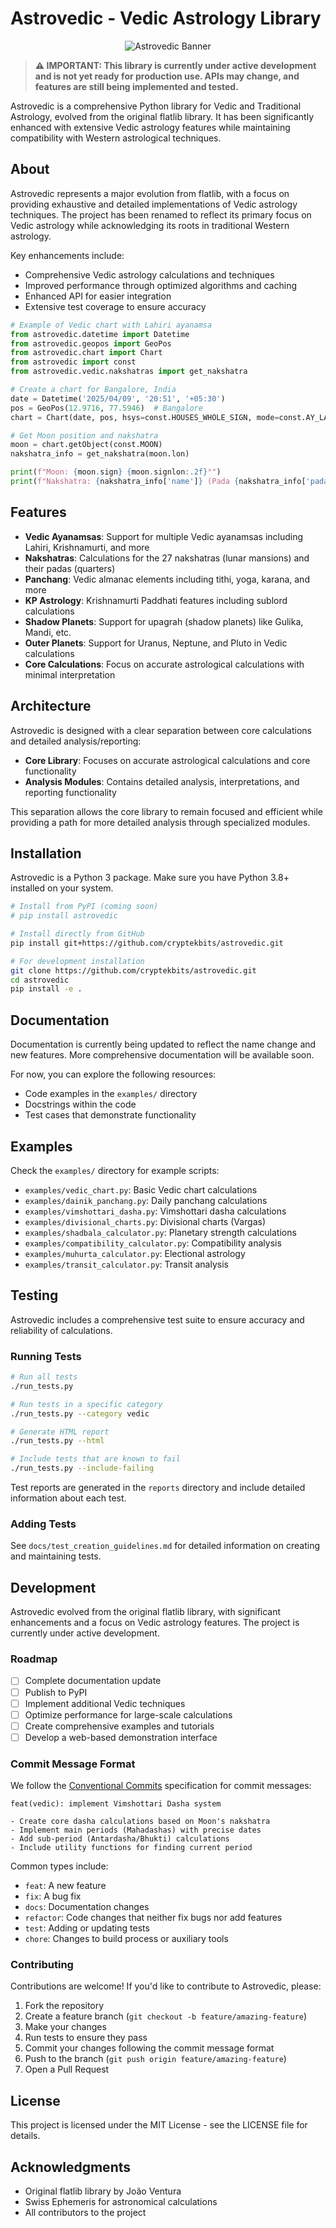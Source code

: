# Astrovedic - Vedic Astrology Library

<p align="center">
  <img src="@resources/banner.png" alt="Astrovedic Banner">
</p>

> **⚠️ IMPORTANT: This library is currently under active development and is not yet ready for production use. APIs may change, and features are still being implemented and tested.**

Astrovedic is a comprehensive Python library for Vedic and Traditional Astrology, evolved from the original flatlib library. It has been significantly enhanced with extensive Vedic astrology features while maintaining compatibility with Western astrological techniques.

## About

Astrovedic represents a major evolution from flatlib, with a focus on providing exhaustive and detailed implementations of Vedic astrology techniques. The project has been renamed to reflect its primary focus on Vedic astrology while acknowledging its roots in traditional Western astrology.

Key enhancements include:
- Comprehensive Vedic astrology calculations and techniques
- Improved performance through optimized algorithms and caching
- Enhanced API for easier integration
- Extensive test coverage to ensure accuracy

```python
# Example of Vedic chart with Lahiri ayanamsa
from astrovedic.datetime import Datetime
from astrovedic.geopos import GeoPos
from astrovedic.chart import Chart
from astrovedic import const
from astrovedic.vedic.nakshatras import get_nakshatra

# Create a chart for Bangalore, India
date = Datetime('2025/04/09', '20:51', '+05:30')
pos = GeoPos(12.9716, 77.5946)  # Bangalore
chart = Chart(date, pos, hsys=const.HOUSES_WHOLE_SIGN, mode=const.AY_LAHIRI)

# Get Moon position and nakshatra
moon = chart.getObject(const.MOON)
nakshatra_info = get_nakshatra(moon.lon)

print(f"Moon: {moon.sign} {moon.signlon:.2f}°")
print(f"Nakshatra: {nakshatra_info['name']} (Pada {nakshatra_info['pada']})")
```

## Features

- **Vedic Ayanamsas**: Support for multiple Vedic ayanamsas including Lahiri, Krishnamurti, and more
- **Nakshatras**: Calculations for the 27 nakshatras (lunar mansions) and their padas (quarters)
- **Panchang**: Vedic almanac elements including tithi, yoga, karana, and more
- **KP Astrology**: Krishnamurti Paddhati features including sublord calculations
- **Shadow Planets**: Support for upagrah (shadow planets) like Gulika, Mandi, etc.
- **Outer Planets**: Support for Uranus, Neptune, and Pluto in Vedic calculations
- **Core Calculations**: Focus on accurate astrological calculations with minimal interpretation

## Architecture

Astrovedic is designed with a clear separation between core calculations and detailed analysis/reporting:

- **Core Library**: Focuses on accurate astrological calculations and core functionality
- **Analysis Modules**: Contains detailed analysis, interpretations, and reporting functionality

This separation allows the core library to remain focused and efficient while providing a path for more detailed analysis through specialized modules.

## Installation

Astrovedic is a Python 3 package. Make sure you have Python 3.8+ installed on your system.

```bash
# Install from PyPI (coming soon)
# pip install astrovedic

# Install directly from GitHub
pip install git+https://github.com/cryptekbits/astrovedic.git

# For development installation
git clone https://github.com/cryptekbits/astrovedic.git
cd astrovedic
pip install -e .
```

## Documentation

Documentation is currently being updated to reflect the name change and new features. More comprehensive documentation will be available soon.

For now, you can explore the following resources:

- Code examples in the `examples/` directory
- Docstrings within the code
- Test cases that demonstrate functionality

## Examples

Check the `examples/` directory for example scripts:

- `examples/vedic_chart.py`: Basic Vedic chart calculations
- `examples/dainik_panchang.py`: Daily panchang calculations
- `examples/vimshottari_dasha.py`: Vimshottari dasha calculations
- `examples/divisional_charts.py`: Divisional charts (Vargas)
- `examples/shadbala_calculator.py`: Planetary strength calculations
- `examples/compatibility_calculator.py`: Compatibility analysis
- `examples/muhurta_calculator.py`: Electional astrology
- `examples/transit_calculator.py`: Transit analysis

## Testing

Astrovedic includes a comprehensive test suite to ensure accuracy and reliability of calculations.

### Running Tests

```bash
# Run all tests
./run_tests.py

# Run tests in a specific category
./run_tests.py --category vedic

# Generate HTML report
./run_tests.py --html

# Include tests that are known to fail
./run_tests.py --include-failing
```

Test reports are generated in the `reports` directory and include detailed information about each test.

### Adding Tests

See `docs/test_creation_guidelines.md` for detailed information on creating and maintaining tests.

## Development

Astrovedic evolved from the original flatlib library, with significant enhancements and a focus on Vedic astrology features. The project is currently under active development.

### Roadmap

- [ ] Complete documentation update
- [ ] Publish to PyPI
- [ ] Implement additional Vedic techniques
- [ ] Optimize performance for large-scale calculations
- [ ] Create comprehensive examples and tutorials
- [ ] Develop a web-based demonstration interface

### Commit Message Format

We follow the [Conventional Commits](https://www.conventionalcommits.org/) specification for commit messages:

```
feat(vedic): implement Vimshottari Dasha system

- Create core dasha calculations based on Moon's nakshatra
- Implement main periods (Mahadashas) with precise dates
- Add sub-period (Antardasha/Bhukti) calculations
- Include utility functions for finding current period
```

Common types include:
- `feat`: A new feature
- `fix`: A bug fix
- `docs`: Documentation changes
- `refactor`: Code changes that neither fix bugs nor add features
- `test`: Adding or updating tests
- `chore`: Changes to build process or auxiliary tools

### Contributing

Contributions are welcome! If you'd like to contribute to Astrovedic, please:

1. Fork the repository
2. Create a feature branch (`git checkout -b feature/amazing-feature`)
3. Make your changes
4. Run tests to ensure they pass
5. Commit your changes following the commit message format
6. Push to the branch (`git push origin feature/amazing-feature`)
7. Open a Pull Request

## License

This project is licensed under the MIT License - see the LICENSE file for details.

## Acknowledgments

- Original flatlib library by João Ventura
- Swiss Ephemeris for astronomical calculations
- All contributors to the project